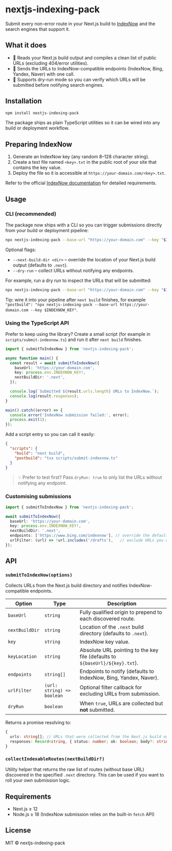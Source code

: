 # nextjs-indexing-pack

Submit every non-error route in your Next.js build to [IndexNow](https://www.indexnow.org/) and the search engines that support it.

## What it does

- 📄 Reads your Next.js build output and compiles a clean list of public URLs (excluding 404/error utilities).
- 🚀 Sends the URLs to IndexNow-compatible endpoints (IndexNow, Bing, Yandex, Naver) with one call.
- 🧪 Supports dry-run mode so you can verify which URLs will be submitted before notifying search engines.

## Installation

```bash
npm install nextjs-indexing-pack
```

The package ships as plain TypeScript utilities so it can be wired into any build or deployment workflow.

## Preparing IndexNow

1. Generate an IndexNow key (any random 8–128 character string).
2. Create a text file named `<key>.txt` in the public root of your site that contains the key value.
3. Deploy the file so it is accessible at `https://your-domain.com/<key>.txt`.

Refer to the official [IndexNow documentation](https://www.indexnow.org/documentation) for detailed requirements.

## Usage

### CLI (recommended)

The package now ships with a CLI so you can trigger submissions directly from your build or deployment pipeline:

```bash
npx nextjs-indexing-pack --base-url "https://your-domain.com" --key "$INDEXNOW_KEY"
```

Optional flags:

- `--next-build-dir <dir>` – override the location of your Next.js build output (defaults to `.next`).
- `--dry-run` – collect URLs without notifying any endpoints.

For example, run a dry run to inspect the URLs that will be submitted:

```bash
npx nextjs-indexing-pack --base-url "https://your-domain.com" --key "$INDEXNOW_KEY" --dry-run
```

Tip: wire it into your pipeline after `next build` finishes, for example `"postbuild": "npx nextjs-indexing-pack --base-url https://your-domain.com --key $INDEXNOW_KEY"`.

### Using the TypeScript API

Prefer to keep using the library? Create a small script (for example in `scripts/submit-indexnow.ts`) and run it after `next build` finishes.

```ts
import { submitToIndexNow } from 'nextjs-indexing-pack';

async function main() {
  const result = await submitToIndexNow({
    baseUrl: 'https://your-domain.com',
    key: process.env.INDEXNOW_KEY!,
    nextBuildDir: '.next',
  });

  console.log(`Submitted ${result.urls.length} URLs to IndexNow.`);
  console.log(result.responses);
}

main().catch((error) => {
  console.error('IndexNow submission failed:', error);
  process.exit(1);
});
```

Add a script entry so you can call it easily:

```json
{
  "scripts": {
    "build": "next build",
    "postbuild": "tsx scripts/submit-indexnow.ts"
  }
}
```

> 💡 Prefer to test first? Pass `dryRun: true` to only list the URLs without notifying any endpoint.

### Customising submissions

```ts
import { submitToIndexNow } from 'nextjs-indexing-pack';

await submitToIndexNow({
  baseUrl: 'https://your-domain.com',
  key: process.env.INDEXNOW_KEY!,
  nextBuildDir: '.next',
  endpoints: ['https://www.bing.com/indexnow'], // override the default list
  urlFilter: (url) => !url.includes('/drafts'),   // exclude URLs you do not want to submit
});
```

## API

### `submitToIndexNow(options)`

Collects URLs from the Next.js build directory and notifies IndexNow-compatible endpoints.

| Option | Type | Description |
| --- | --- | --- |
| `baseUrl` | `string` | Fully qualified origin to prepend to each discovered route. |
| `nextBuildDir` | `string` | Location of the `.next` build directory (defaults to `.next`). |
| `key` | `string` | IndexNow key value. |
| `keyLocation` | `string` | Absolute URL pointing to the key file (defaults to `${baseUrl}/${key}.txt`). |
| `endpoints` | `string[]` | Endpoints to notify (defaults to IndexNow, Bing, Yandex, Naver). |
| `urlFilter` | `(url: string) => boolean` | Optional filter callback for excluding URLs from submission. |
| `dryRun` | `boolean` | When `true`, URLs are collected but **not** submitted. |

Returns a promise resolving to:

```ts
{
  urls: string[]; // URLs that were collected from the Next.js build output
  responses: Record<string, { status: number; ok: boolean; body?: string }>;
}
```

### `collectIndexableRoutes(nextBuildDir?)`

Utility helper that returns the raw list of routes (without base URL) discovered in the specified `.next` directory. This can be used if you want to roll your own submission logic.

## Requirements

- Next.js ≥ 12
- Node.js ≥ 18 (IndexNow submission relies on the built-in `fetch` API)

## License

MIT © nextjs-indexing-pack
